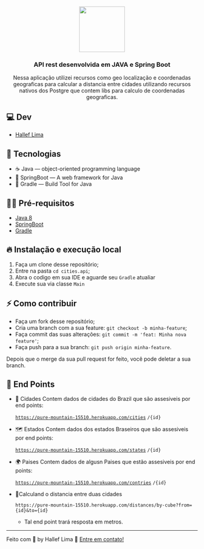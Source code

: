 <h1 align="center">
  <img alt="" src="https://i.imgur.com/y8389Qn.png" width="120px" />
</h1>

<h3 align="center">
  API rest desenvolvida em JAVA e Spring Boot
</h3>

<p align="center">Nessa aplicação utilizei recursos como geo localização e coordenadas geograficas para calcular a distancia entre cidades utilizando recursos nativos dos Postgre que contem libs para calculo de coordenadas geograficas.</p>


## 💻 Dev

- [Hallef Lima](https://github.com/halleflima)

## 🚀 Tecnologias

- ☕ Java — object-oriented programming language
- 🍃 SpringBoot — A web framework for Java
- 🐘 Gradle — Build Tool for Java

## ✋🏻 Pré-requisitos

- [Java 8](https://developers.redhat.com/products/openjdk/download?sc_cid=7013a000002pqUWAAY)
- [SpringBoot](https://spring.io/projects/spring-boot)
- [Gradle](https://gradle.org/)

## 🔥 Instalação e execução local

1. Faça um clone desse repositório;
2. Entre na pasta `cd cities.api`;
3. Abra o codigo em sua IDE e aguarde seu `Gradle` atualiar
4. Execute sua via classe `Main`

## ⚡️ Como contribuir

- Faça um fork desse repositório;
- Cria uma branch com a sua feature: `git checkout -b minha-feature`;
- Faça commit das suas alterações: `git commit -m 'feat: Minha nova feature'`;
- Faça push para a sua branch: `git push origin minha-feature`.

Depois que o merge da sua pull request for feito, você pode deletar a sua branch.

## 📝 End Points

- 🌃 Cidades
  Contem dados de cidades do Brazil que são assesiveis por end points:

    [`https://pure-mountain-15510.herokuapp.com/cities`](https://pure-mountain-15510.herokuapp.com/cities)
    `/{id}`

- 🗺 Estados
    Contem dados dos estados Braseiros que são assesiveis por end points:

    [`https://pure-mountain-15510.herokuapp.com/states`](https://pure-mountain-15510.herokuapp.com/states)
    `/{id}`

- 🌍 Paises
    Contem dados de algusn Paises que estão assesiveis por end points:

    [`https://pure-mountain-15510.herokuapp.com/contries`](https://pure-mountain-15510.herokuapp.com/contries)
    `/{id}`

- 📐Calculand o distancia entre duas cidades

    `https://pure-mountain-15510.herokuapp.com/distances/by-cube?from={id}&to={id}`
    
    - Tal end point trará resposta em metros.

---

Feito com 💖 by Hallef Lima 👋 [Entre em contato!](https://www.linkedin.com/in/hallef-lima-13a8b8108)